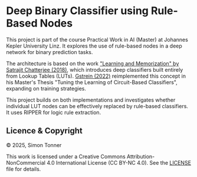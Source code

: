 # Deep Binary Classifier using Rule-Based Nodes

This project is part of the course Practical Work in AI (Master) at Johannes Kepler University Linz. It explores the use of rule-based nodes in a deep network for binary prediction tasks.

The architecture is based on the work ["Learning and Memorization" by Satrajit Chatterjee (2018)](https://proceedings.mlr.press/v80/chatterjee18a.html), which introduces deep classifiers built entirely from Lookup Tables (LUTs). [Gstrein (2022)](https://cca.informatik.uni-freiburg.de/gstrein/) reimplemented this concept in his Master's Thesis "Tuning the Learning of Circuit-Based Classifiers", expanding on training strategies.

This project builds on both implementations and investigates whether individual LUT nodes can be effectively replaced by rule-based classifiers. It uses RIPPER for logic rule extraction.


## Licence & Copyright

© 2025, Simon Tonner

This work is licensed under a Creative Commons Attribution-NonCommercial 4.0 International License (CC BY-NC 4.0).
See the [LICENSE](./LICENSE) file for details.